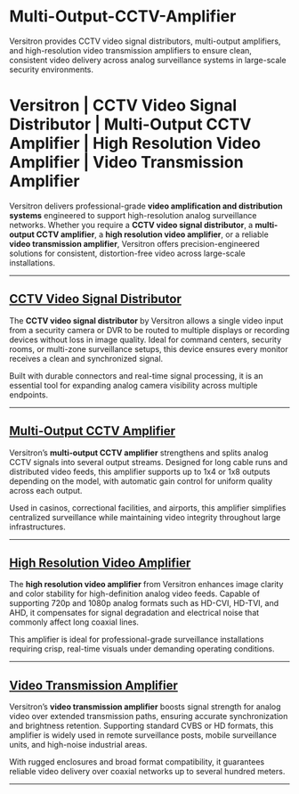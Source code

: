 # Multi-Output-CCTV-Amplifier
Versitron provides CCTV video signal distributors, multi-output amplifiers, and high-resolution video transmission amplifiers to ensure clean, consistent video delivery across analog surveillance systems in large-scale security environments.
# Versitron | CCTV Video Signal Distributor | Multi-Output CCTV Amplifier | High Resolution Video Amplifier | Video Transmission Amplifier

Versitron delivers professional-grade **video amplification and distribution systems** engineered to support high-resolution analog surveillance networks. Whether you require a **CCTV video signal distributor**, a **multi-output CCTV amplifier**, a **high resolution video amplifier**, or a reliable **video transmission amplifier**, Versitron offers precision-engineered solutions for consistent, distortion-free video across large-scale installations.

---

## [CCTV Video Signal Distributor](https://www.versitron.com/products/video-distribution-amplifier-analog-hd-interface-16-video-inputs-32-video-outputs)  
The **CCTV video signal distributor** by Versitron allows a single video input from a security camera or DVR to be routed to multiple displays or recording devices without loss in image quality. Ideal for command centers, security rooms, or multi-zone surveillance setups, this device ensures every monitor receives a clean and synchronized signal.

Built with durable connectors and real-time signal processing, it is an essential tool for expanding analog camera visibility across multiple endpoints.

---

## [Multi-Output CCTV Amplifier](https://www.versitron.com/collections/video-distribution-amplifiers)  
Versitron’s **multi-output CCTV amplifier** strengthens and splits analog CCTV signals into several output streams. Designed for long cable runs and distributed video feeds, this amplifier supports up to 1x4 or 1x8 outputs depending on the model, with automatic gain control for uniform quality across each output.

Used in casinos, correctional facilities, and airports, this amplifier simplifies centralized surveillance while maintaining video integrity throughout large infrastructures.

---

## [High Resolution Video Amplifier](https://www.versitron.com/products/vdahdsdi1632-video-distribution-amplifiers-model-hdsdi)  
The **high resolution video amplifier** from Versitron enhances image clarity and color stability for high-definition analog video feeds. Capable of supporting 720p and 1080p analog formats such as HD-CVI, HD-TVI, and AHD, it compensates for signal degradation and electrical noise that commonly affect long coaxial lines.

This amplifier is ideal for professional-grade surveillance installations requiring crisp, real-time visuals under demanding operating conditions.

---

## [Video Transmission Amplifier](https://www.versitron.com/products/vdau1648-video-distribution-amplifiers-model-vdau1648)  
Versitron’s **video transmission amplifier** boosts signal strength for analog video over extended transmission paths, ensuring accurate synchronization and brightness retention. Supporting standard CVBS or HD formats, this amplifier is widely used in remote surveillance posts, mobile surveillance units, and high-noise industrial areas.

With rugged enclosures and broad format compatibility, it guarantees reliable video delivery over coaxial networks up to several hundred meters.

---
